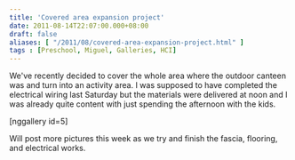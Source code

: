 ```yaml
---
title: 'Covered area expansion project'
date: 2011-08-14T22:07:00.000+08:00
draft: false
aliases: [ "/2011/08/covered-area-expansion-project.html" ]
tags : [Preschool, Miguel, Galleries, HCI]
---
```


We've recently decided to cover the whole area where the outdoor canteen was and turn into an activity area. I was supposed to have completed the electrical wiring last Saturday but the materials were delivered at noon and I was already quite content with just spending the afternoon with the kids.  
  
\[nggallery id=5\]  
  
Will post more pictures this week as we try and finish the fascia, flooring, and electrical works.